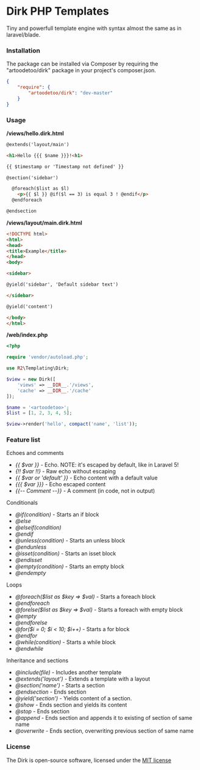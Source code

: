 # Dirk PHP Templates

Tiny and powerfull template engine with syntax almost the same as in laravel/blade.

### Installation

The package can be installed via Composer by requiring the "artoodetoo/dirk" package in your project's composer.json.

```json
{
    "require": {
        "artoodetoo/dirk": "dev-master"
    }
}
```

### Usage

**/views/hello.dirk.html**
```html
@extends('layout/main')

<h1>Hello {{{ $name }}}!<h1>

{{ $timestamp or 'Timestamp not defined' }}

@section('sidebar')

  @foreach($list as $l)
    <p>{{ $l }} @if($l == 3) is equal 3 ! @endif</p>
  @endforeach

@endsection
```

**/views/layout/main.dirk.html**
```html
<!DOCTYPE html>
<html>
<head>
<title>Example</title>
</head>
<body>

<sidebar>

@yield('sidebar', 'Default sidebar text')

</sidebar>

@yield('content')

</body>
</html>
```

**/web/index.php**
```php
<?php

require 'vendor/autoload.php';

use R2\Templating\Dirk;

$view = new Dirk([
    'views' => __DIR__.'/views',
    'cache' => __DIR__.'/cache'
]);

$name = '<artoodetoo>';
$list = [1, 2, 3, 4, 5];

$view->render('hello', compact('name', 'list'));
```

### Feature list

Echoes and comments
  * *{{ $var }}* - Echo. NOTE: it's escaped by default, like in Laravel 5!
  * *{!! $var !!}* - Raw echo without escaping
  * *{{ $var or 'default' }}* - Echo content with a default value
  * *{{{ $var }}}* - Echo escaped content
  * *{{-- Comment --}}* - A comment (in code, not in output)

Conditionals
  * *@if(condition)* - Starts an if block
  * *@else*
  * *@elseif(condition)*
  * *@endif*
  * *@unless(condition)* - Starts an unless block
  * *@endunless*
  * *@isset(condition)* - Starts an isset block
  * *@endisset*
  * *@empty(condition)* - Starts an empty block
  * *@endempty*


Loops
  * *@foreach($list as $key => $val)* - Starts a foreach block
  * *@endforeach*
  * *@forelse($list as $key => $val)* - Starts a foreach with empty block
  * *@empty*
  * *@endforelse*
  * *@for($i = 0; $i < 10; $i++)* - Starts a for block
  * *@endfor*
  * *@while(condition)* - Starts a while block
  * *@endwhile*

Inheritance and sections
  * *@include(file)* - Includes another template
  * *@extends('layout')* - Extends a template with a layout
  * *@section('name')* - Starts a section
  * *@endsection* - Ends section
  * *@yield('section')* - Yields content of a section.
  * *@show* - Ends section and yields its content
  * *@stop* - Ends section
  * *@append* - Ends section and appends it to existing of section of same name
  * *@overwrite* - Ends section, overwriting previous section of same name

### License

The Dirk is open-source software, licensed under the [MIT license](http://opensource.org/licenses/MIT)
